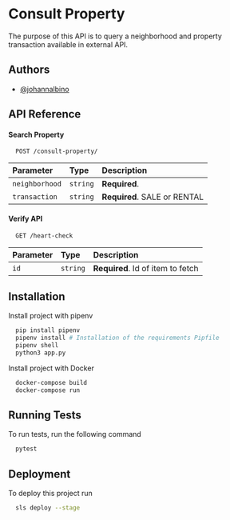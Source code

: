 
# Consult Property

The purpose of this API is to query a neighborhood and property transaction available in external API.
## Authors

- [@johannalbino](https://www.github.com/johannalbino)

  
## API Reference

#### Search Property

```http
  POST /consult-property/
```

| Parameter | Type     | Description                |
| :-------- | :------- | :------------------------- |
| `neighborhood` | `string` | **Required**. |
| `transaction` | `string` | **Required**. SALE or RENTAL |

#### Verify API

```http
  GET /heart-check
```

| Parameter | Type     | Description                       |
| :-------- | :------- | :-------------------------------- |
| `id`      | `string` | **Required**. Id of item to fetch |

  
## Installation 

Install project with pipenv

```bash 
  pip install pipenv
  pipenv install # Installation of the requirements Pipfile
  pipenv shell
  python3 app.py
```


Install project with Docker

```bash 
  docker-compose build
  docker-compose run
```
## Running Tests

To run tests, run the following command

```bash
  pytest
```


## Deployment

To deploy this project run

```bash
  sls deploy --stage
```

  